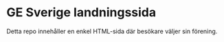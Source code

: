 # GE Sverige landningssida

Detta repo innehåller en enkel HTML-sida där besökare väljer sin förening.